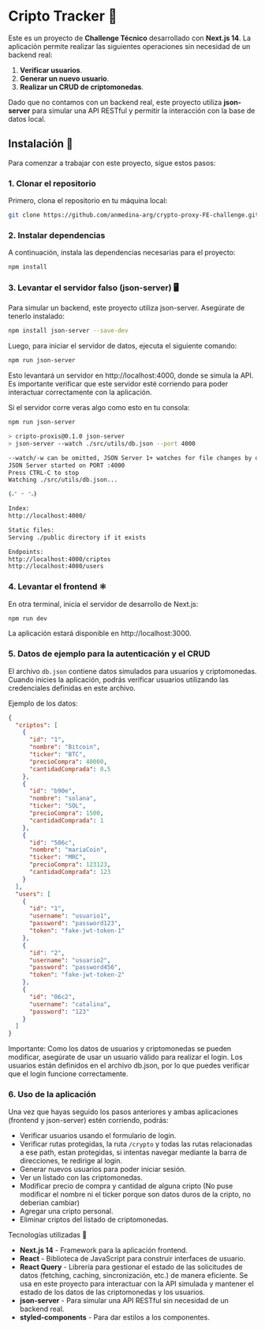 # Cripto Tracker 🚀

Este es un proyecto de **Challenge Técnico** desarrollado con **Next.js 14**. La aplicación permite realizar las siguientes operaciones sin necesidad de un backend real:

1. **Verificar usuarios**.
2. **Generar un nuevo usuario**.
3. **Realizar un CRUD de criptomonedas**.

Dado que no contamos con un backend real, este proyecto utiliza **json-server** para simular una API RESTful y permitir la interacción con la base de datos local.

## Instalación 🔧

Para comenzar a trabajar con este proyecto, sigue estos pasos:

### 1. Clonar el repositorio

Primero, clona el repositorio en tu máquina local:

```bash
git clone https://github.com/anmedina-arg/crypto-proxy-FE-challenge.git
```

### 2. Instalar dependencias

A continuación, instala las dependencias necesarias para el proyecto:

```bash
npm install
```

### 3. Levantar el servidor falso (json-server) 🖥️

Para simular un backend, este proyecto utiliza json-server. Asegúrate de tenerlo instalado:

```bash
npm install json-server --save-dev
```

Luego, para iniciar el servidor de datos, ejecuta el siguiente comando:

```bash
npm run json-server
```

Esto levantará un servidor en http://localhost:4000, donde se simula la API. Es importante verificar que este servidor esté corriendo para poder interactuar correctamente con la aplicación.

Si el servidor corre veras algo como esto en tu consola:

```bash
npm run json-server

> cripto-proxis@0.1.0 json-server
> json-server --watch ./src/utils/db.json --port 4000

--watch/-w can be omitted, JSON Server 1+ watches for file changes by default
JSON Server started on PORT :4000
Press CTRL-C to stop
Watching ./src/utils/db.json...

(˶ᵔ ᵕ ᵔ˶)

Index:
http://localhost:4000/

Static files:
Serving ./public directory if it exists

Endpoints:
http://localhost:4000/criptos
http://localhost:4000/users
```

### 4. Levantar el frontend ⚛️

En otra terminal, inicia el servidor de desarrollo de Next.js:

```bash
npm run dev
```

La aplicación estará disponible en http://localhost:3000.

### 5. Datos de ejemplo para la autenticación y el CRUD

El archivo `db.json` contiene datos simulados para usuarios y criptomonedas. Cuando inicies la aplicación, podrás verificar usuarios utilizando las credenciales definidas en este archivo.

Ejemplo de los datos:

```json
{
  "criptos": [
    {
      "id": "1",
      "nombre": "Bitcoin",
      "ticker": "BTC",
      "precioCompra": 40000,
      "cantidadComprada": 0.5
    },
    {
      "id": "b90e",
      "nombre": "solana",
      "ticker": "SOL",
      "precioCompra": 1500,
      "cantidadComprada": 1
    },
    {
      "id": "506c",
      "nombre": "mariaCoin",
      "ticker": "MRC",
      "precioCompra": 123123,
      "cantidadComprada": 123
    }
  ],
  "users": [
    {
      "id": "1",
      "username": "usuario1",
      "password": "password123",
      "token": "fake-jwt-token-1"
    },
    {
      "id": "2",
      "username": "usuario2",
      "password": "password456",
      "token": "fake-jwt-token-2"
    },
    {
      "id": "06c2",
      "username": "catalina",
      "password": "123"
    }
  ]
}
```

Importante: Como los datos de usuarios y criptomonedas se pueden modificar, asegúrate de usar un usuario válido para realizar el login. Los usuarios están definidos en el archivo db.json, por lo que puedes verificar que el login funcione correctamente.

### 6. Uso de la aplicación

Una vez que hayas seguido los pasos anteriores y ambas aplicaciones (frontend y json-server) estén corriendo, podrás:

- Verificar usuarios usando el formulario de login.
- Verificar rutas protegidas, la ruta `/crypto` y todas las rutas relacionadas a ese path, estan protegidas, si intentas navegar mediante la barra de direcciones, te redirige al login.
- Generar nuevos usuarios para poder iniciar sesión.
- Ver un listado con las criptomonedas.
- Modificar precio de compra y cantidad de alguna cripto (No puse modificar el nombre ni el ticker porque son datos duros de la cripto, no deberian cambiar)
- Agregar una cripto personal.
- Eliminar criptos del listado de criptomonedas.

Tecnologías utilizadas 🚀

- **Next.js 14** - Framework para la aplicación frontend.
- **React** - Biblioteca de JavaScript para construir interfaces de usuario.
- **React Query** - Librería para gestionar el estado de las solicitudes de datos (fetching, caching, sincronización, etc.) de manera eficiente. Se usa en este proyecto para interactuar con la API simulada y mantener el estado de los datos de las criptomonedas y los usuarios.
- **json-server** - Para simular una API RESTful sin necesidad de un backend real.
- **styled-components** - Para dar estilos a los componentes.
